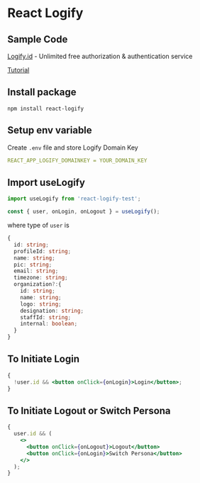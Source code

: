 # React Logify

## Sample Code

[Logify.id](https://logify.id) - Unlimited free authorization & authentication service

[Tutorial](https://logify.id/articles/react-logify-basic)

## Install package

`npm install react-logify`

## Setup env variable

Create `.env` file and store Logify Domain Key

```yaml
REACT_APP_LOGIFY_DOMAINKEY = YOUR_DOMAIN_KEY
```

## Import useLogify

```js
import useLogify from 'react-logify-test';
```

```js
const { user, onLogin, onLogout } = useLogify();
```

where type of `user` is

```ts
{
  id: string;
  profileId: string;
  name: string;
  pic: string;
  email: string;
  timezone: string;
  organization?:{
    id: string;
    name: string;
    logo: string;
    designation: string;
    staffId: string;
    internal: boolean;
  }
}
```

## To Initiate Login

```jsx
{
  !user.id && <button onClick={onLogin}>Login</button>;
}
```

## To Initiate Logout or Switch Persona

```jsx
{
  user.id && (
    <>
      <button onClick={onLogout}>Logout</button>
      <button onClick={onLogin}>Switch Persona</button>
    </>
  );
}
```
